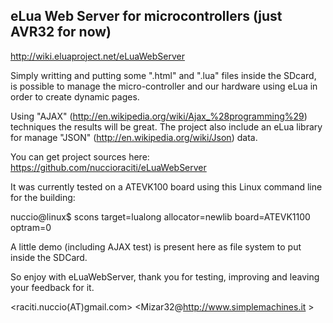 ## eLua Web Server for microcontrollers (just AVR32 for now)

http://wiki.eluaproject.net/eLuaWebServer

Simply writting and putting some ".html" and ".lua" files inside the SDcard, is possible to manage the micro-controller and our hardware using eLua in order to create dynamic pages.

Using "AJAX" (http://en.wikipedia.org/wiki/Ajax_%28programming%29) techniques the results will be great. 
The project also include an eLua library for manage "JSON" (http://en.wikipedia.org/wiki/Json)  data.

You can get project sources here: https://github.com/nuccioraciti/eLuaWebServer

It was currently tested on a ATEVK100 board using this Linux command line for the building:

nuccio@linux$ scons target=lualong allocator=newlib board=ATEVK1100 optram=0

A little demo (including AJAX test) is present here as file system to put inside the SDCard.

So enjoy with eLuaWebServer, thank you for testing, improving and leaving your feedback for it.

<raciti.nuccio(AT)gmail.com> <Mizar32@http://www.simplemachines.it >

